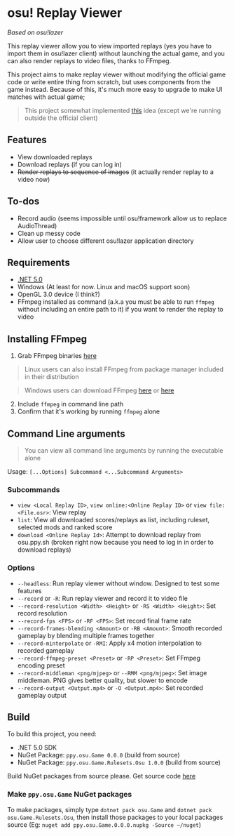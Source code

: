 # osu! Replay Viewer
_Based on osu!lazer_

This replay viewer allow you to view imported replays (yes you have to import them in osu!lazer
client) without launching the actual game, and you can also render replays to video files, thanks
to FFmpeg.

This project aims to make replay viewer without modifying the official game code or write entire
thing from scratch, but uses components from the game instead. Because of this, it's much more easy
to upgrade to make UI matches with actual game;

> This project somewhat implemented [this](https://github.com/ppy/osu/discussions/12986) idea (except
  we're running outside the official client)

## Features
- View downloaded replays
- Download replays (if you can log in)
- ~~Render replays to sequence of images~~ (it actually render replay to a video now)

## To-dos
- Record audio (seems impossible until osu!framework allow us to replace AudioThread)
- Clean up messy code
- Allow user to choose different osu!lazer application directory

## Requirements
- [.NET 5.0](https://dotnet.microsoft.com/download/dotnet/5.0)
- Windows (At least for now. Linux and macOS support soon)
- OpenGL 3.0 device (I think?)
- FFmpeg installed as command (a.k.a you must be able to run ``ffmpeg`` without including an entire
  path to it) if you want to render the replay to video

## Installing FFmpeg
1. Grab FFmpeg binaries [here](https://www.ffmpeg.org/download.html)
  > Linux users can also install FFmpeg from package manager included in their distribution

  > Windows users can download FFmpeg [here](https://www.gyan.dev/ffmpeg/builds/) or
    [here](https://github.com/BtbN/FFmpeg-Builds/releases)

2. Include ``ffmpeg`` in command line path
3. Confirm that it's working by running ``ffmpeg`` alone

## Command Line arguments
> You can view all command line arguments by running the executable alone

Usage: ``[...Options] Subcommand <...Subcommand Arguments>``

### Subcommands
- ``view <Local Replay ID>``, ``view online:<Online Replay ID>`` or ``view file:<File.osr>``:
  View replay
- ``list``: View all downloaded scores/replays as list, including ruleset, selected mods and ranked
  score
- ``download <Online Replay Id>``: Attempt to download replay from osu.ppy.sh (broken right now
  because you need to log in in order to download replays)

### Options
- ``--headless``: Run replay viewer without window. Designed to test some features
- ``--record`` or ``-R``: Run replay viewer and record it to video file
- ``--record-resolution <Width> <Height>`` or ``-RS <Width> <Height>``: Set record resolution
- ``--record-fps <FPS>`` or ``-RF <FPS>``: Set record final frame rate
- ``--record-frames-blending <Amount>`` or ``-RB <Amount>``: Smooth recorded gameplay by blending
  multiple frames together
- ``--record-minterpolate`` or ``-RMI``: Apply x4 motion interpolation to recorded gameplay
- ``--record-ffmpeg-preset <Preset>`` or ``-RP <Preset>``: Set FFmpeg encoding preset
- ``--record-middleman <png/mjpeg>`` or ``--RMM <png/mjpeg>``: Set image middleman. PNG gives
  better quality, but slower to encode
- ``--record-output <Output.mp4>`` or ``-O <Output.mp4>``: Set recorded gameplay output

## Build
To build this project, you need:

- .NET 5.0 SDK
- NuGet Package: ``ppy.osu.Game 0.0.0`` (build from source)
- NuGet Package: ``ppy.osu.Game.Rulesets.Osu 1.0.0`` (build from source)

Build NuGet packages from source please. Get source code [here](https://github.com/ppy/osu)

### Make ``ppy.osu.Game`` NuGet packages
To make packages, simply type ``dotnet pack osu.Game`` and ``dotnet pack osu.Game.Rulesets.Osu``, then
install those packages to your local packages source (Eg: ``nuget add ppy.osu.Game.0.0.0.nupkg -Source
~/nuget``)
